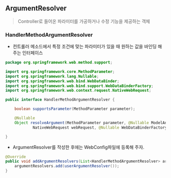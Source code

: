 ## ArgumentResolver
> Controller로 들어온 파라미터를 가공하거나 수정 기능을 제공하는 객체

### HandlerMethodArgumentResolver
- 컨트롤러 메소드에서 특정 조건에 맞는 파라미터가 있을 때 원하는 값을 바인딩 해주는 인터페이스

```java
package org.springframework.web.method.support;

import org.springframework.core.MethodParameter;
import org.springframework.lang.Nullable;
import org.springframework.web.bind.WebDataBinder;
import org.springframework.web.bind.support.WebDataBinderFactory;
import org.springframework.web.context.request.NativeWebRequest;

public interface HandlerMethodArgumentResolver {

	boolean supportsParameter(MethodParameter parameter);

	@Nullable
	Object resolveArgument(MethodParameter parameter, @Nullable ModelAndViewContainer mavContainer,
			NativeWebRequest webRequest, @Nullable WebDataBinderFactory binderFactory) throws Exception;

}

```

- ArgumentResolver를 작성한 후에는 WebConfig파일에 등록해 주자.
```java
@Override
public void addArgumentResolvers(List<HandlerMethodArgumentResolver> argumentResolvers) {
    argumentResolvers.add(userArgumentResolver());
}
```
